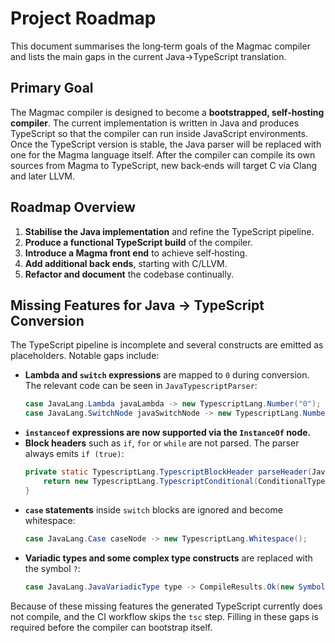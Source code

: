 # Project Roadmap

This document summarises the long‑term goals of the Magmac compiler and lists the main gaps in the current Java→TypeScript translation.

## Primary Goal

The Magmac compiler is designed to become a **bootstrapped, self‑hosting compiler**. The current implementation is written in Java and produces TypeScript so that the compiler can run inside JavaScript environments. Once the TypeScript version is stable, the Java parser will be replaced with one for the Magma language itself. After the compiler can compile its own sources from Magma to TypeScript, new back‑ends will target C via Clang and later LLVM.

## Roadmap Overview

1. **Stabilise the Java implementation** and refine the TypeScript pipeline.
2. **Produce a functional TypeScript build** of the compiler.
3. **Introduce a Magma front end** to achieve self‑hosting.
4. **Add additional back ends**, starting with C/LLVM.
5. **Refactor and document** the codebase continually.

## Missing Features for Java → TypeScript Conversion

The TypeScript pipeline is incomplete and several constructs are emitted as placeholders. Notable gaps include:

- **Lambda and `switch` expressions** are mapped to `0` during conversion. The relevant code can be seen in `JavaTypescriptParser`:
  ```java
  case JavaLang.Lambda javaLambda -> new TypescriptLang.Number("0");
  case JavaLang.SwitchNode javaSwitchNode -> new TypescriptLang.Number("0");
  ```
- **`instanceof` expressions are now supported via the `InstanceOf` node.**
- **Block headers** such as `if`, `for` or `while` are not parsed. The parser always emits `if (true)`:
  ```java
  private static TypescriptLang.TypescriptBlockHeader parseHeader(JavaLang.BlockHeader header) {
      return new TypescriptLang.TypescriptConditional(ConditionalType.If, new Symbol("true"));
  }
  ```
- **`case` statements** inside `switch` blocks are ignored and become whitespace:
  ```java
  case JavaLang.Case caseNode -> new TypescriptLang.Whitespace();
  ```
- **Variadic types and some complex type constructs** are replaced with the symbol `?`:
  ```java
  case JavaLang.JavaVariadicType type -> CompileResults.Ok(new Symbol("?"));
  ```

Because of these missing features the generated TypeScript currently does not compile, and the CI workflow skips the `tsc` step. Filling in these gaps is required before the compiler can bootstrap itself.
